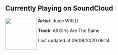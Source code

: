 ## Currently Playing on SoundCloud

[<img align="left" width="100" src="https://i1.sndcdn.com/artworks-rdmd3eRwgFMM-0-t50x50.jpg">](https://soundcloud.com/uiceheidd/all-girls-are-same-999-prod-nick-mira?in=uiceheidd/sets/goodbyegoodriddance)

**Artist**: Juice WRLD 

**Track**: All Girls Are The Same

Last updated at 09/08/2020 09:14
